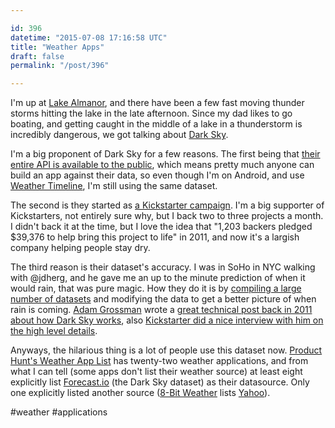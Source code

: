 ```yaml
---

id: 396
datetime: "2015-07-08 17:16:58 UTC"
title: "Weather Apps"
draft: false
permalink: "/post/396"

---
```


I'm up at [Lake Almanor](https://en.wikipedia.org/wiki/Lake_Almanor), and there have been a few fast moving thunder storms hitting the lake in the late afternoon. Since my dad likes to go boating, and getting caught in the middle of a lake in a thunderstorm is incredibly dangerous, we got talking about [Dark Sky](https://web.archive.org/web/20160510040900/http://darkskyapp.com:80/).

I'm a big proponent of Dark Sky for a few reasons. The first being that [their entire API is available to the public](https://web.archive.org/web/20160819193003/https://developer.forecast.io/), which means pretty much anyone can build an app against their data, so even though I'm on Android, and use [Weather Timeline](https://weathertimeline.com/), I'm still using the same dataset.

The second is they started as [a Kickstarter campaign](https://web.archive.org/web/20230203093358/http://www.kickstarter.com/projects/jackadam/dark-sky-hyperlocal-weather-prediction-and-visuali). I'm a big supporter of Kickstarters, not entirely sure why, but I back two to three projects a month. I didn't back it at the time, but I love the idea that "1,203 backers pledged $39,376 to help bring this project to life" in 2011, and now it's a largish company helping people stay dry.

The third reason is their dataset's accuracy. I was in SoHo in NYC walking with @jdherg, and he gave me an up to the minute prediction of when it would rain, that was pure magic. How they do it is by [compiling a large number of datasets](https://forecast.io/raw/)  and modifying the data to get a better picture of when rain is coming. [Adam Grossman](https://jackadam.net/) wrote a [great technical post back in 2011 about how Dark Sky works](https://web.archive.org/web/20160819032256/http://blog.jackadam.net:80/2011/how-dark-sky-works), also [Kickstarter did a nice interview with him on the high level details](https://web.archive.org/web/20200604230410/https://www.kickstarter.com/blog/featured-creator-adam-grossman-of-dark-sky).

Anyways, the hilarious thing is a lot of people use this dataset now. [Product Hunt's Weather App List](https://www.producthunt.com/e/weather-apps) has twenty-two weather applications, and from what I can tell (some apps don't list their weather source) at least eight explicitly list [Forecast.io](https://forecast.io/) (the Dark Sky dataset) as their datasource. Only one explicitly listed another source ([8-Bit Weather](https://web.archive.org/web/20211124135024/http://8bitweather.co/) lists [Yahoo](https://weather.yahoo.com/)). 

#weather #applications

